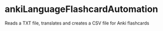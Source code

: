 # ankiLanguageFlashcardAutomation
 Reads a TXT file, translates and creates a CSV file for Anki flashcards
